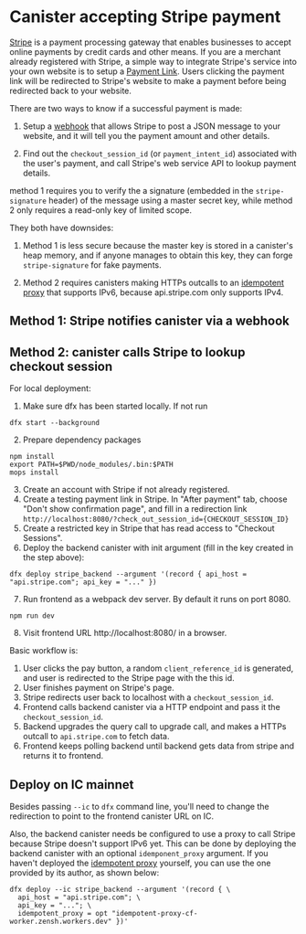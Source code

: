 # Canister accepting Stripe payment

[Stripe](https://stripe.com) is a payment processing gateway that enables businesses to accept online payments by credit cards and other means.
If you are a merchant already registered with Stripe, a simple way to integrate Stripe's service into your own website is to setup a [Payment Link](https://stripe.com/en-us/payments/payment-links).
Users clicking the payment link will be redirected to Stripe's website to make a payment before being redirected back to your website.

There are two ways to know if a successful payment is made:

1. Setup a [webhook](https://docs.stripe.com/webhooks) that allows Stripe to post a JSON message to your website, and it will tell you the payment amount and other details.

2. Find out the `checkout_session_id` (or `payment_intent_id`) associated with the user's payment, and call Stripe's web service API to lookup payment details.

method 1 requires you to verify the a signature (embedded in the `stripe-signature` header) of the message using a master secret key,
while method 2 only requires a read-only key of limited scope.

They both have downsides:

1. Method 1 is less secure because the master key is stored in a canister's heap memory, and if anyone manages to obtain this key, they can forge `stripe-signature` for fake payments.

2. Method 2 requires canisters making HTTPs outcalls to an [idempotent proxy] that supports IPv6, because api.stripe.com only supports IPv4.

## Method 1: Stripe notifies canister via a webhook

## Method 2: canister calls Stripe to lookup checkout session

For local deployment:

1. Make sure dfx has been started locally. If not run 
  ```
  dfx start --background
  ```
2. Prepare dependency packages
  ```
  npm install
  export PATH=$PWD/node_modules/.bin:$PATH
  mops install
  ```
3. Create an account with Stripe if not already registered.
4. Create a testing payment link in Stripe.
   In "After payment" tab, choose "Don't show confirmation page", and fill in a redirection link
   `http://localhost:8080/?check_out_session_id={CHECKOUT_SESSION_ID}`
5. Create a restricted key in Stripe that has read access to "Checkout Sessions".
6. Deploy the backend canister with init argument (fill in the key created in the step above):
  ```
  dfx deploy stripe_backend --argument '(record { api_host = "api.stripe.com"; api_key = "..." })
  ```
7. Run frontend as a webpack dev server. By default it runs on port 8080.
  ```
  npm run dev
  ```
8. Visit frontend URL http://localhost:8080/ in a browser.

Basic workflow is:

1. User clicks the pay button, a random `client_reference_id` is generated, and user is redirected to the Stripe page with the this id.
2. User finishes payment on Stripe's page.
3. Stripe redirects user back to localhost with a `checkout_session_id`.
4. Frontend calls backend canister via a HTTP endpoint and pass it the `checkout_session_id`.
5. Backend upgrades the query call to upgrade call, and makes a HTTPs outcall to `api.stripe.com` to fetch data.
6. Frontend keeps polling backend until backend gets data from stripe and returns it to frontend.

## Deploy on IC mainnet

Besides passing `--ic` to `dfx` command line, you'll need to change the redirection to point to the frontend canister URL on IC.

Also, the backend canister needs be configured to use a proxy to call Stripe because Stripe doesn't support IPv6 yet.
This can be done by deploying the backend canister with an optional `idemponent_proxy` argument.
If you haven't deployed the [idempotent proxy] yourself, you can use the one provided by its author, as shown below:
```
dfx deploy --ic stripe_backend --argument '(record { \
  api_host = "api.stripe.com"; \
  api_key = "..."; \
  idempotent_proxy = opt "idempotent-proxy-cf-worker.zensh.workers.dev" })'
```

[idempotent proxy]: https://github.com/ldclabs/idempotent-proxy
